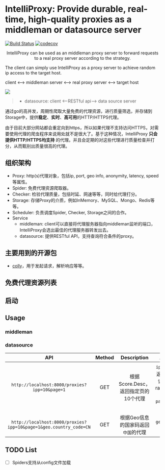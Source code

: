 # IntelliProxy: Provide durable, real-time, high-quality proxies as a middleman or datasource server

[![Build Status](https://travis-ci.org/Leosocy/IntelliProxy.svg?branch=master)](https://travis-ci.org/Leosocy/IntelliProxy)
[![codecov](https://codecov.io/gh/Leosocy/IntelliProxy/branch/master/graph/badge.svg)](https://codecov.io/gh/Leosocy/IntelliProxy)

<p align="center">
  <head>IntelliProxy can be used as an middleman proxy server to forward requests to a real proxy server according to the strategy.
  
  The client can simply use IntelliProxy as a proxy server to achieve random ip access to the target host.
  
  client <--> middleman server <--> real proxy server <--> target host
  </head>
  <body>
    <img src="https://blog-images-1257621236.cos.ap-shanghai.myqcloud.com/IntelliProxy-MiddlemanServer-High.gif">
  </body>
</p>

> - datasource: client <--RESTful api--> data source server

通过go的高并发，周期性爬取大量免费的代理资源，进行质量筛选，并存储到Storage中，提供**稳定**、**实时**、**高可用**的HTTP/HTTPS代理。

由于目前大部分网站都会重定向到https，所以如果代理不支持访问HTTPS，对需要使用代理的爬虫程序来说用处就不是很大了。基于这种情况，IntelliProxy **只会提供HTTP/HTTPS均支持** 的代理。并且会定期的对这些代理进行质量检查并打分，从而甄别出质量很高的代理。

## 组织架构

- Proxy: http(s)代理对象，包括ip, port, geo info, anonymity, latency, speed等属性。
- Spider: 免费代理资源爬取器。
- Checker: 检验代理质量，包括时延、网速等等，同时给代理打分。
- Storage: 存储Proxy的介质，例如InMemory、MySQL、Mongo、Redis等等。
- Scheduler: 负责调度Spider, Checker, Storage之间的合作。
- Service  
  - middleman: client可以直接将代理服务器指向middleman监听的端口，IntelliProxy会选出最佳的代理服务器转发出去。
  - datasource: 提供RESTful API，支持查询符合条件的proxy。

## 主要用到的开源包

- [colly](https://github.com/gocolly/colly)，用于发起请求，解析响应等等。

## 免费代理资源列表

## 启动

## Usage

### middleman

### datasource

|                                API                                | Method |             Description              |                       Args                        |  Try  |
| :---------------------------------------------------------------: | :----: | :----------------------------------: | :-----------------------------------------------: | :---: |
|           `http://localhost:8000/proxies?ipp=10&page=1`           |  GET   | 根据Score.Desc，返回指定页的10个代理 | `ipp`:一页返回n条记录，range(0, 50]  `page`:第n页 |       |
| `http://localhost:8000/proxies?ipp=10&page=1&geo.country_code=CN` |  GET   | 根据Geo信息的国家码返回`中国`的代理  |                  `geo.xxx`: xxx                   |

## TODO List

- [ ] Spiders支持从config文件加载
